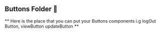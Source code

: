 ## Buttons Folder 📁

\*\* Here is the place that you can put your Buttons components i.g logOut Button, viewButton updateButton \*\*

